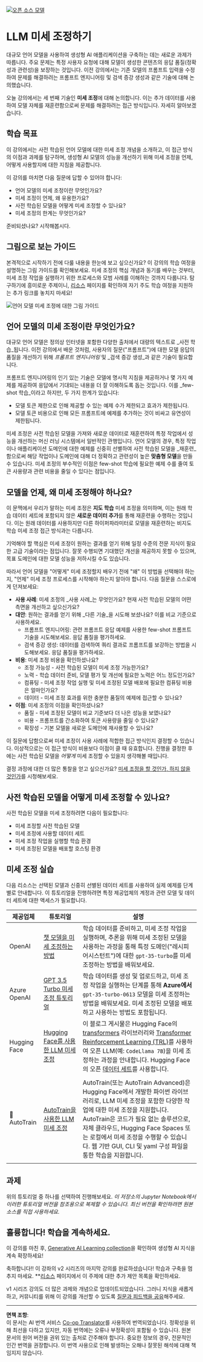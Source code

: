 <!--
CO_OP_TRANSLATOR_METADATA:
{
  "original_hash": "807f0d9fc1747e796433534e1be6a98a",
  "translation_date": "2025-10-18T00:05:06+00:00",
  "source_file": "18-fine-tuning/README.md",
  "language_code": "ko"
}
-->
[![오픈 소스 모델](../../../translated_images/18-lesson-banner.f30176815b1a5074fce9cceba317720586caa99e24001231a92fd04eeb54a121.ko.png)](https://youtu.be/6UAwhL9Q-TQ?si=5jJd8yeQsCfJ97em)

# LLM 미세 조정하기

대규모 언어 모델을 사용하여 생성형 AI 애플리케이션을 구축하는 데는 새로운 과제가 따릅니다. 주요 문제는 특정 사용자 요청에 대해 모델이 생성한 콘텐츠의 응답 품질(정확성과 관련성)을 보장하는 것입니다. 이전 강의에서는 기존 모델의 프롬프트 입력을 수정하여 문제를 해결하려는 프롬프트 엔지니어링 및 검색 증강 생성과 같은 기술에 대해 논의했습니다.

오늘 강의에서는 세 번째 기술인 **미세 조정**에 대해 논의합니다. 이는 추가 데이터를 사용하여 모델 자체를 재훈련함으로써 문제를 해결하려는 접근 방식입니다. 자세히 알아보겠습니다.

## 학습 목표

이 강의에서는 사전 학습된 언어 모델에 대한 미세 조정 개념을 소개하고, 이 접근 방식의 이점과 과제를 탐구하며, 생성형 AI 모델의 성능을 개선하기 위해 미세 조정을 언제, 어떻게 사용할지에 대한 지침을 제공합니다.

이 강의를 마치면 다음 질문에 답할 수 있어야 합니다:

- 언어 모델의 미세 조정이란 무엇인가요?
- 미세 조정이 언제, 왜 유용한가요?
- 사전 학습된 모델을 어떻게 미세 조정할 수 있나요?
- 미세 조정의 한계는 무엇인가요?

준비되셨나요? 시작해봅시다.

## 그림으로 보는 가이드

본격적으로 시작하기 전에 다룰 내용을 한눈에 보고 싶으신가요? 이 강의의 학습 여정을 설명하는 그림 가이드를 확인해보세요. 미세 조정의 핵심 개념과 동기를 배우는 것부터, 미세 조정 작업을 실행하기 위한 프로세스와 모범 사례를 이해하는 것까지 다룹니다. 탐구하기에 흥미로운 주제이니, [리소스](./RESOURCES.md?WT.mc_id=academic-105485-koreyst) 페이지를 확인하여 자기 주도 학습 여정을 지원하는 추가 링크를 놓치지 마세요!

![언어 모델 미세 조정에 대한 그림 가이드](../../../translated_images/18-fine-tuning-sketchnote.11b21f9ec8a703467a120cb79a28b5ac1effc8d8d9d5b31bbbac6b8640432e14.ko.png)

## 언어 모델의 미세 조정이란 무엇인가요?

대규모 언어 모델은 정의상 인터넷을 포함한 다양한 출처에서 대량의 텍스트로 _사전 학습_됩니다. 이전 강의에서 배운 것처럼, 사용자의 질문("프롬프트")에 대한 모델 응답의 품질을 개선하기 위해 _프롬프트 엔지니어링_ 및 _검색 증강 생성_과 같은 기술이 필요합니다.

프롬프트 엔지니어링의 인기 있는 기술은 모델에 명시적 지침을 제공하거나 몇 가지 예제를 제공하여 응답에서 기대되는 내용을 더 잘 이해하도록 돕는 것입니다. 이를 _few-shot 학습_이라고 하지만, 두 가지 한계가 있습니다:

- 모델 토큰 제한으로 인해 제공할 수 있는 예제 수가 제한되고 효과가 제한됩니다.
- 모델 토큰 비용으로 인해 모든 프롬프트에 예제를 추가하는 것이 비싸고 유연성이 제한됩니다.

미세 조정은 사전 학습된 모델을 가져와 새로운 데이터로 재훈련하여 특정 작업에서 성능을 개선하는 머신 러닝 시스템에서 일반적인 관행입니다. 언어 모델의 경우, 특정 작업이나 애플리케이션 도메인에 대한 예제를 신중히 선별하여 사전 학습된 모델을 _재훈련_함으로써 해당 작업이나 도메인에 대해 더 정확하고 관련성이 높은 **맞춤형 모델**을 만들 수 있습니다. 미세 조정의 부수적인 이점은 few-shot 학습에 필요한 예제 수를 줄여 토큰 사용량과 관련 비용을 줄일 수 있다는 점입니다.

## 모델을 언제, 왜 미세 조정해야 하나요?

이 문맥에서 우리가 말하는 미세 조정은 **지도 학습** 미세 조정을 의미하며, 이는 원래 학습 데이터 세트에 포함되지 않은 **새로운 데이터 추가**를 통해 재훈련을 수행하는 것입니다. 이는 원래 데이터를 사용하지만 다른 하이퍼파라미터로 모델을 재훈련하는 비지도 학습 미세 조정 접근 방식과는 다릅니다.

기억해야 할 핵심은 미세 조정이 원하는 결과를 얻기 위해 일정 수준의 전문 지식이 필요한 고급 기술이라는 점입니다. 잘못 수행되면 기대했던 개선을 제공하지 못할 수 있으며, 목표 도메인에 대한 모델 성능을 저하시킬 수도 있습니다.

따라서 언어 모델을 "어떻게" 미세 조정할지 배우기 전에 "왜" 이 방법을 선택해야 하는지, "언제" 미세 조정 프로세스를 시작해야 하는지 알아야 합니다. 다음 질문을 스스로에게 던져보세요:

- **사용 사례**: 미세 조정의 _사용 사례_는 무엇인가요? 현재 사전 학습된 모델의 어떤 측면을 개선하고 싶으신가요?
- **대안**: 원하는 결과를 얻기 위해 _다른 기술_을 시도해 보셨나요? 이를 비교 기준으로 사용하세요.
  - 프롬프트 엔지니어링: 관련 프롬프트 응답 예제를 사용한 few-shot 프롬프트 기술을 시도해보세요. 응답 품질을 평가하세요.
  - 검색 증강 생성: 데이터를 검색하여 쿼리 결과로 프롬프트를 보강하는 방법을 시도해보세요. 응답 품질을 평가하세요.
- **비용**: 미세 조정 비용을 확인하셨나요?
  - 조정 가능성 - 사전 학습된 모델이 미세 조정 가능한가요?
  - 노력 - 학습 데이터 준비, 모델 평가 및 개선에 필요한 노력은 어느 정도인가요?
  - 컴퓨팅 - 미세 조정 작업 실행 및 미세 조정된 모델 배포에 필요한 컴퓨팅 비용은 얼마인가요?
  - 데이터 - 미세 조정 효과를 위한 충분한 품질의 예제에 접근할 수 있나요?
- **이점**: 미세 조정의 이점을 확인하셨나요?
  - 품질 - 미세 조정된 모델이 비교 기준보다 더 나은 성능을 보였나요?
  - 비용 - 프롬프트를 간소화하여 토큰 사용량을 줄일 수 있나요?
  - 확장성 - 기본 모델을 새로운 도메인에 재사용할 수 있나요?

이 질문에 답함으로써 미세 조정이 사용 사례에 적합한 접근 방식인지 결정할 수 있습니다. 이상적으로는 이 접근 방식이 비용보다 이점이 클 때 유효합니다. 진행을 결정한 후에는 사전 학습된 모델을 _어떻게_ 미세 조정할 수 있을지 생각해볼 때입니다.

결정 과정에 대한 더 많은 통찰을 얻고 싶으신가요? [미세 조정을 할 것인가, 하지 않을 것인가](https://www.youtube.com/watch?v=0Jo-z-MFxJs)를 시청해보세요.

## 사전 학습된 모델을 어떻게 미세 조정할 수 있나요?

사전 학습된 모델을 미세 조정하려면 다음이 필요합니다:

- 미세 조정할 사전 학습된 모델
- 미세 조정에 사용할 데이터 세트
- 미세 조정 작업을 실행할 학습 환경
- 미세 조정된 모델을 배포할 호스팅 환경

## 미세 조정 실습

다음 리소스는 선택된 모델과 신중히 선별된 데이터 세트를 사용하여 실제 예제를 단계별로 안내합니다. 이 튜토리얼을 진행하려면 특정 제공업체의 계정과 관련 모델 및 데이터 세트에 대한 액세스가 필요합니다.

| 제공업체      | 튜토리얼                                                                                                                                                                       | 설명                                                                                                                                                                                                                                                                                                                                                                                                                        |
| ------------ | ------------------------------------------------------------------------------------------------------------------------------------------------------------------------------ | ---------------------------------------------------------------------------------------------------------------------------------------------------------------------------------------------------------------------------------------------------------------------------------------------------------------------------------------------------------------------------------------------------------------------------------- |
| OpenAI       | [챗 모델을 미세 조정하는 방법](https://github.com/openai/openai-cookbook/blob/main/examples/How_to_finetune_chat_models.ipynb?WT.mc_id=academic-105485-koreyst)                | 학습 데이터를 준비하고, 미세 조정 작업을 실행하며, 추론을 위해 미세 조정된 모델을 사용하는 과정을 통해 특정 도메인("레시피 어시스턴트")에 대한 `gpt-35-turbo`를 미세 조정하는 방법을 배워보세요.                                                                                                                                                                                                                                              |
| Azure OpenAI | [GPT 3.5 Turbo 미세 조정 튜토리얼](https://learn.microsoft.com/azure/ai-services/openai/tutorials/fine-tune?tabs=python-new%2Ccommand-line?WT.mc_id=academic-105485-koreyst) | 학습 데이터를 생성 및 업로드하고, 미세 조정 작업을 실행하는 단계를 통해 **Azure에서** `gpt-35-turbo-0613` 모델을 미세 조정하는 방법을 배워보세요. 미세 조정된 모델을 배포하고 사용하는 방법도 포함됩니다.                                                                                                                                                                                                                                                                 |
| Hugging Face | [Hugging Face를 사용한 LLM 미세 조정](https://www.philschmid.de/fine-tune-llms-in-2024-with-trl?WT.mc_id=academic-105485-koreyst)                                               | 이 블로그 게시물은 Hugging Face의 [transformers](https://huggingface.co/docs/transformers/index?WT.mc_id=academic-105485-koreyst) 라이브러리와 [Transformer Reinforcement Learning (TRL)](https://huggingface.co/docs/trl/index?WT.mc_id=academic-105485-koreyst)를 사용하여 오픈 LLM(예: `CodeLlama 7B`)을 미세 조정하는 과정을 안내합니다. Hugging Face의 오픈 [데이터 세트](https://huggingface.co/docs/datasets/index?WT.mc_id=academic-105485-koreyst)를 사용합니다. |
|              |                                                                                                                                                                                |                                                                                                                                                                                                                                                                                                                                                                                                                                    |
| 🤗 AutoTrain | [AutoTrain을 사용한 LLM 미세 조정](https://github.com/huggingface/autotrain-advanced/?WT.mc_id=academic-105485-koreyst)                                                         | AutoTrain(또는 AutoTrain Advanced)은 Hugging Face에서 개발한 파이썬 라이브러리로, LLM 미세 조정을 포함한 다양한 작업에 대한 미세 조정을 지원합니다. AutoTrain은 코드가 필요 없는 솔루션으로, 자체 클라우드, Hugging Face Spaces 또는 로컬에서 미세 조정을 수행할 수 있습니다. 웹 기반 GUI, CLI 및 yaml 구성 파일을 통한 학습을 지원합니다.                                                                               |
|              |                                                                                                                                                                                |                                                                                                                                                                                                                                                                                                                                                                                                                                    |

## 과제

위의 튜토리얼 중 하나를 선택하여 진행해보세요. _이 저장소의 Jupyter Notebook에서 이러한 튜토리얼 버전을 참조용으로 복제할 수 있습니다. 최신 버전을 확인하려면 원본 소스를 직접 사용하세요._

## 훌륭합니다! 학습을 계속하세요.

이 강의를 마친 후, [Generative AI Learning collection](https://aka.ms/genai-collection?WT.mc_id=academic-105485-koreyst)을 확인하여 생성형 AI 지식을 계속 확장하세요!

축하합니다!! 이 강좌의 v2 시리즈의 마지막 강의를 완료하셨습니다! 학습과 구축을 멈추지 마세요. \*\*[리소스](RESOURCES.md?WT.mc_id=academic-105485-koreyst) 페이지에서 이 주제에 대한 추가 제안 목록을 확인하세요.

v1 시리즈 강의도 더 많은 과제와 개념으로 업데이트되었습니다. 그러니 지식을 새롭게 하고, 커뮤니티를 위해 이 강의를 개선할 수 있도록 [질문과 피드백을 공유](https://github.com/microsoft/generative-ai-for-beginners/issues?WT.mc_id=academic-105485-koreyst)해주세요.

---

**면책 조항**:  
이 문서는 AI 번역 서비스 [Co-op Translator](https://github.com/Azure/co-op-translator)를 사용하여 번역되었습니다. 정확성을 위해 최선을 다하고 있지만, 자동 번역에는 오류나 부정확성이 포함될 수 있습니다. 원본 문서의 원어 버전을 권위 있는 출처로 간주해야 합니다. 중요한 정보의 경우, 전문적인 인간 번역을 권장합니다. 이 번역 사용으로 인해 발생하는 오해나 잘못된 해석에 대해 책임지지 않습니다.